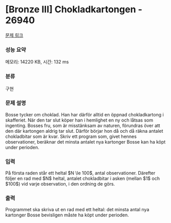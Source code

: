 # [Bronze III] Chokladkartongen - 26940 

[문제 링크](https://www.acmicpc.net/problem/26940) 

### 성능 요약

메모리: 14220 KB, 시간: 132 ms

### 분류

구현

### 문제 설명

<p>Bosse tycker om choklad. Han har därför alltid en öppnad chokladkartong i skafferiet. När den tar slut köper han i hemlighet en ny och låtsas som ingenting. Bosses fru, som är misstänksam av naturen, förundras över att den där kartongen aldrig tar slut. Därför börjar hon då och då räkna antalet chokladbitar som är kvar. Skriv ett program som, givet hennes observationer, beräknar det minsta antalet nya kartonger Bosse kan ha köpt under perioden.</p>

### 입력 

 <p>På första raden står ett heltal $N \le 100$, antal observationer. Därefter följer en rad med $N$ heltal, antalet chokladbitar i asken (mellan $1$ och $100$) vid varje observation, i den ordning de görs.</p>

### 출력 

 <p>Programmet ska skriva ut en rad med ett heltal: det minsta antal nya kartonger Bosse bevisligen måste ha köpt under perioden.</p>

